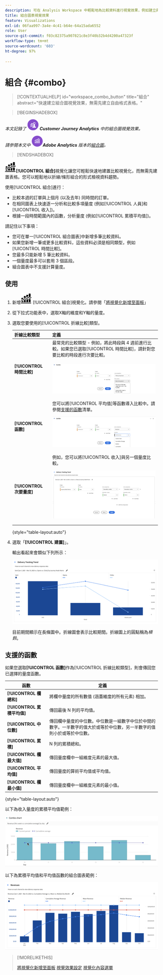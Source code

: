 ```yaml
---
description: 可在 Analysis Workspace 中輕鬆地為比較資料進行視覺效果，例如建立與上個月、去年等的比較資料。
title: 組合圖表視覺效果
feature: Visualizations
exl-id: 06faa997-3a4e-4c41-b64e-64a15ada6552
role: User
source-git-commit: f03c82375a907821c8e3f40b32b4d4200a47323f
workflow-type: tm+mt
source-wordcount: '603'
ht-degree: 97%

---
```


# 組合 {#combo}

<!-- markdownlint-disable MD034 -->

>[!CONTEXTUALHELP]
>id="workspace_combo_button"
>title="組合"
>abstract="快速建立組合圖視覺效果，無需先建立自由格式表格。"

<!-- markdownlint-enable MD034 -->


>[!BEGINSHADEBOX]

_本文記錄了_ ![CustomerJourneyAnalytics](/help/assets/icons/CustomerJourneyAnalytics.svg) _&#x200B;**Customer Journey Analytics** 中的組合圖視覺效果。_

_請參閱本文中_ ![AdobeAnalytics](/help/assets/icons/AdobeAnalytics.svg) _&#x200B;**Adobe Analytics** 版本的[組合圖](https://experienceleague.adobe.com/zh-hant/docs/analytics/analyze/analysis-workspace/visualizations/combo-charts)。_

>[!ENDSHADEBOX]


![組合圖表](/help/assets/icons/ComboChart.svg)**[!UICONTROL 組合]**&#x200B;視覺化讓您可輕鬆快速地建置比較視覺化，而無需先建置表格。您可以輕鬆地以折線/條形組合的形式檢視資料趨勢。

使用[!UICONTROL 組合]進行：

* 比較本週的訂單與上個月 (以及去年) 同時間的訂單。
* 在相同圖表上快速逐一分析和比較多項量度 (例如[!UICONTROL 人員]和[!UICONTROL 收入])。
* 根據一段時間範圍內的函數，分析量度 (例如[!UICONTROL 累積平均值])。

請記住以下事項：

* 您可在單一[!UICONTROL 組合圖表]中新增多筆比較資料。
* 如果您新增一筆或更多比較資料，這些資料必須是相同類型，例如[!UICONTROL 時間比較]。
* 您最多只能新增 5 筆比較資料。
* 一個量度最多可以套用 3 個區段。
* 組合圖表中不支援計算量度。

## 使用

1. 新增![評論](/help/assets/icons/ComboChart.svg) [!UICONTROL 組合]視覺化。請參閱「[將視覺化新增至面板](freeform-analysis-visualizations.md#add-visualizations-to-a-panel)」

1. 從下拉式功能表中，選取X軸的維度和Y軸的量度。

1. 選取您要使用的[!UICONTROL 折線比較]類型。

   | 折線比較類型 | 定義 |
   | --- | --- |
   | **[!UICONTROL 時間比較]** | 最常見的比較類型 - 例如，將此時段與 4 週前進行比較。如果您已選取[!UICONTROL 時間比較]，請針對您要比較的時段進行次要比較。<p>![與所選時段以及時段的次要選取欄位進行折線比較。](assets/combo-time-period.png) |
   | **[!UICONTROL 函數]** | 您可以將[!UICONTROL 平均值]等函數導入比較中。請參閱[支援的函數](#supported-functions)清單。<p>![顯示所選函數以及可用的支援功能清單的折線比較下拉式選單。](assets/combo-functions.png) |
   | **[!UICONTROL 次要量度]** | 例如，您可以將[!UICONTROL 收入]與另一個量度比較。<p>![比較兩個量度的組合圖表。](assets/combo-2metrics-settings.png) |

   {style="table-layout:auto"}

1. 選取「**[!UICONTROL 建置]**」。

   輸出看起來會類似下列所示：

   ![組合圖表以長條圖顯示目前期間，以折線圖顯示比較期間 ](assets/combo-output.png)

   目前期間顯示在長條圖中。折線圖會表示比較期間。折線圖上的圓點稱為&#x200B;*槓鈴*。

## 支援的函數

如果您選取&#x200B;**[!UICONTROL 函數]**&#x200B;作為[!UICONTROL 折線比較類型]，則會傳回您已選擇的量度函數。

| 函數 | 定義 |
| --- | --- |
| **[!UICONTROL 欄總和]** | 將欄中量度的所有數值 (涵蓋維度的所有元素) 相加。 |
| **[!UICONTROL 累積平均值]** | 傳回最後 N 列的平均值。 |
| **[!UICONTROL 中位數]** | 傳回欄中量度的中位數。中位數是一組數字中位於中間的數字。一半數字的值大於或等於中位數，另一半數字的值則小於或等於中位數。 |
| **[!UICONTROL 累積]** | N 列的累積總和。 |
| **[!UICONTROL 欄最大值]** | 傳回量度欄中一組維度元素的最大值。 |
| **[!UICONTROL 平均值]** | 傳回量度的算術平均值或平均值。 |
| **[!UICONTROL 欄最小值]** | 傳回量度欄中一組維度元素的最小值。 |

{style="table-layout:auto"}

以下為收入量度的累積平均值範例：

![顯示累積平均值的組合圖表](assets/combo-cumul-avg.png)

以下為累積平均值和平均值函數的組合圖表範例：

![顯示累積平均值和平均值函數的組合圖表。](assets/combo-three-functions.png)

>[!MORELIKETHIS]
>
>[將視覺化新增至面板](/help/analysis-workspace/visualizations/freeform-analysis-visualizations.md#add-visualizations-to-a-panel)
>[視覺效果設定](/help/analysis-workspace/visualizations/freeform-analysis-visualizations.md#settings)
>[視覺化內容選單](/help/analysis-workspace/visualizations/freeform-analysis-visualizations.md#context-menu)
>

